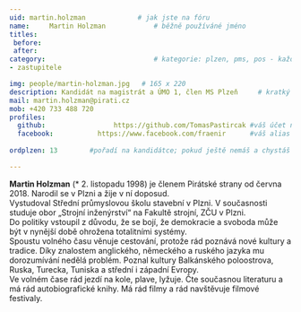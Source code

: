 ```yaml
---
uid: martin.holzman				# jak jste na fóru
name:     Martin Holzman  			# běžně používáné jméno
titles:
 before: 
 after: 
category:                 			# kategorie: plzen, pms, pos - každá na svůj řádek
- zastupitele

img: people/martin-holzman.jpg   # 165 x 220
description: Kandidát na magistrát a ÚMO 1, člen MS Plzeň     # kratký popis, max 160 znaků
mail: martin.holzman@pirati.cz
mob: +420 733 488 720
profiles:
  github:                 https://github.com/TomasPastircak	#váš účet na githubu - pokud nemáte, napište před to #
  facebook: 		  https://www.facebook.com/fraenir		#váš alias na facebooku - pokud nemáte, napište před to #
  
ordplzen: 13		#pořadí na kandidátce; pokud ještě nemáš a chystáš se kandidovat, napiš náhodné číslo větší než 10

--- 
```


**Martin Holzman** (* 2. listopadu 1998) je členem Pirátské strany od června 2018. Narodil se v Plzni a žije v ní doposud.  
Vystudoval Střední průmyslovou školu stavební v Plzni. V současnosti studuje obor „Strojní inženýrství“ na Fakultě strojní, ZČU v Plzni.  
Do politiky vstoupil z důvodu, že se bojí, že demokracie a svoboda může být v nynější době ohrožena totalitními systémy.  
Spoustu volného času věnuje cestování, protože rád poznává nové kultury a tradice.  Díky znalostem anglického, německého a ruského jazyka mu dorozumívání nedělá problém. Poznal kultury Balkánského poloostrova, Ruska, Turecka, Tuniska a střední i západní Evropy.  
Ve volném čase rád jezdí na kole, plave, lyžuje. Čte současnou literaturu a má rád autobiografické knihy. Má rád filmy a rád navštěvuje filmové festivaly.  

